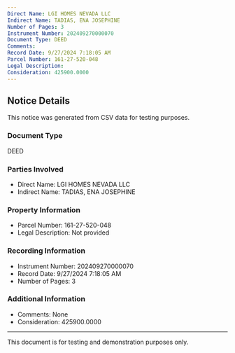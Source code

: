 ```yaml
---
Direct Name: LGI HOMES NEVADA LLC
Indirect Name: TADIAS, ENA JOSEPHINE
Number of Pages: 3
Instrument Number: 202409270000070
Document Type: DEED
Comments: 
Record Date: 9/27/2024 7:18:05 AM
Parcel Number: 161-27-520-048
Legal Description: 
Consideration: 425900.0000
---
```


## Notice Details

This notice was generated from CSV data for testing purposes.

### Document Type
DEED

### Parties Involved
- Direct Name: LGI HOMES NEVADA LLC
- Indirect Name: TADIAS, ENA JOSEPHINE

### Property Information
- Parcel Number: 161-27-520-048
- Legal Description: Not provided

### Recording Information
- Instrument Number: 202409270000070
- Record Date: 9/27/2024 7:18:05 AM
- Number of Pages: 3

### Additional Information
- Comments: None
- Consideration: 425900.0000

---

This document is for testing and demonstration purposes only.
